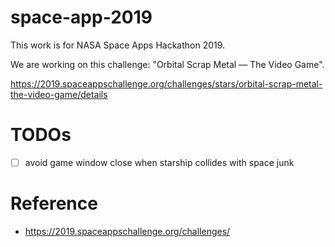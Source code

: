 # space-app-2019

This work is for NASA Space Apps Hackathon 2019. 

We are working on this challenge: "Orbital Scrap Metal — The Video Game".

https://2019.spaceappschallenge.org/challenges/stars/orbital-scrap-metal-the-video-game/details

# TODOs
- [ ] avoid game window close when starship collides with space junk

# Reference
* https://2019.spaceappschallenge.org/challenges/
